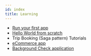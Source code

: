 ```yaml
---
id: index
title: Learning
---
```


- [Run your first app](/docs/learning-paths/run-your-first-app)
- [Hello World from scratch](/docs/learning-paths/hello-world)
- Trip Booking (Saga pattern) Tutorials
- [eCommerce app](/blog/tags/go-ecommerce-tutorial)
- [Background Check application](/docs/learning-paths/background-checks/project-narrative)
